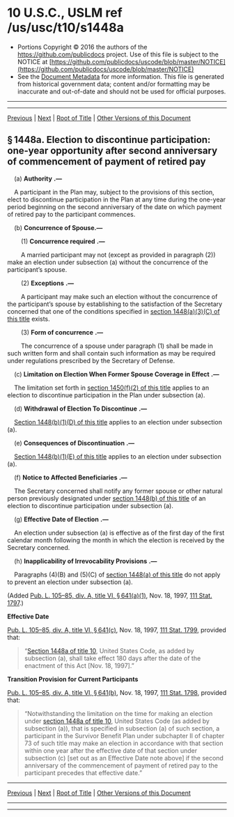 ---
---

# 10 U.S.C., USLM ref /us/usc/t10/s1448a

* Portions Copyright © 2016 the authors of the https://github.com/publicdocs project.
  Use of this file is subject to the NOTICE at [https://github.com/publicdocs/uscode/blob/master/NOTICE](https://github.com/publicdocs/uscode/blob/master/NOTICE)
* See the [Document Metadata](././../../../../../../..//README.md) for more information.
  This file is generated from historical government data; content and/or formatting may be inaccurate and out-of-date and should not be used for official purposes.

----------
----------

[Previous](./../../../../../../..//us/usc/t10/stA/ptII/ch73/schII/m__us_usc_t10_s1448.md) | [Next](./../../../../../../..//us/usc/t10/stA/ptII/ch73/schII/m__us_usc_t10_s1449.md) | [Root of Title](./../../../../../../../) | [Other Versions of this Document](https://publicdocs.github.io/go/links?ns=uslm&ref=%2Fus%2Fusc%2Ft10%2Fs1448a)

## § 1448a. Election to discontinue participation: one-year opportunity after second anniversary of commencement of payment of retired pay

    (a)  __Authority__  __.—__ 

    A participant in the Plan may, subject to the provisions of this section, elect to discontinue participation in the Plan at any time during the one-year period beginning on the second anniversary of the date on which payment of retired pay to the participant commences.

    (b) __Concurrence of Spouse.—__ 

        (1)  __Concurrence required__  __.—__ 

        A married participant may not (except as provided in paragraph (2)) make an election under subsection (a) without the concurrence of the participant’s spouse.

        (2)  __Exceptions__  __.—__ 

        A participant may make such an election without the concurrence of the participant’s spouse by establishing to the satisfaction of the Secretary concerned that one of the conditions specified in [section 1448(a)(3)(C) of this title][/us/usc/t10/s1448/a/3/C] exists.

        (3)  __Form of concurrence__  __.—__ 

        The concurrence of a spouse under paragraph (1) shall be made in such written form and shall contain such information as may be required under regulations prescribed by the Secretary of Defense.

    (c)  __Limitation on Election When Former Spouse Coverage in Effect__  __.—__ 

    The limitation set forth in [section 1450(f)(2) of this title][/us/usc/t10/s1450/f/2] applies to an election to discontinue participation in the Plan under subsection (a).

    (d)  __Withdrawal of Election To Discontinue__  __.—__ 

    [Section 1448(b)(1)(D) of this title][/us/usc/t10/s1448/b/1/D] applies to an election under subsection (a).

    (e)  __Consequences of Discontinuation__  __.—__ 

    [Section 1448(b)(1)(E) of this title][/us/usc/t10/s1448/b/1/E] applies to an election under subsection (a).

    (f)  __Notice to Affected Beneficiaries__  __.—__ 

    The Secretary concerned shall notify any former spouse or other natural person previously designated under [section 1448(b) of this title][/us/usc/t10/s1448/b] of an election to discontinue participation under subsection (a).

    (g)  __Effective Date of Election__  __.—__ 

    An election under subsection (a) is effective as of the first day of the first calendar month following the month in which the election is received by the Secretary concerned.

    (h)  __Inapplicability of Irrevocability Provisions__  __.—__ 

    Paragraphs (4)(B) and (5)(C) of [section 1448(a) of this title][/us/usc/t10/s1448/a] do not apply to prevent an election under subsection (a).

(Added [Pub. L. 105–85, div. A, title VI, § 641(a)(1)][/us/pl/105/85/s641/a/1], Nov. 18, 1997, [111 Stat. 1797][/us/stat/111/1797].)

 __Effective Date__ 

[Pub. L. 105–85, div. A, title VI, § 641(c)][/us/pl/105/85/s641/c], Nov. 18, 1997, [111 Stat. 1799][/us/stat/111/1799], provided that: 

> “[Section 1448a of title 10][/us/usc/t10/s1448a], United States Code, as added by subsection (a), shall take effect 180 days after the date of the enactment of this Act \[Nov. 18, 1997\].”

 __Transition Provision for Current Participants__ 

[Pub. L. 105–85, div. A, title VI, § 641(b)][/us/pl/105/85/s641/b], Nov. 18, 1997, [111 Stat. 1798][/us/stat/111/1798], provided that: 

> “Notwithstanding the limitation on the time for making an election under [section 1448a of title 10][/us/usc/t10/s1448a], United States Code (as added by subsection (a)), that is specified in subsection (a) of such section, a participant in the Survivor Benefit Plan under subchapter II of chapter 73 of such title may make an election in accordance with that section within one year after the effective date of that section under subsection (c) \[set out as an Effective Date note above\] if the second anniversary of the commencement of payment of retired pay to the participant precedes that effective date.”

----------

[Previous](./../../../../../../..//us/usc/t10/stA/ptII/ch73/schII/m__us_usc_t10_s1448.md) | [Next](./../../../../../../..//us/usc/t10/stA/ptII/ch73/schII/m__us_usc_t10_s1449.md) | [Root of Title](./../../../../../../../) | [Other Versions of this Document](https://publicdocs.github.io/go/links?ns=uslm&ref=%2Fus%2Fusc%2Ft10%2Fs1448a)

----------
----------

[/us/usc/t10/s1448/a/3/C]: https://publicdocs.github.io/go/links?ns=uslm&ref=%2Fus%2Fusc%2Ft10%2Fs1448%2Fa%2F3%2FC
[/us/usc/t10/s1450/f/2]: https://publicdocs.github.io/go/links?ns=uslm&ref=%2Fus%2Fusc%2Ft10%2Fs1450%2Ff%2F2
[/us/usc/t10/s1448/b/1/D]: https://publicdocs.github.io/go/links?ns=uslm&ref=%2Fus%2Fusc%2Ft10%2Fs1448%2Fb%2F1%2FD
[/us/usc/t10/s1448/b/1/E]: https://publicdocs.github.io/go/links?ns=uslm&ref=%2Fus%2Fusc%2Ft10%2Fs1448%2Fb%2F1%2FE
[/us/usc/t10/s1448/b]: https://publicdocs.github.io/go/links?ns=uslm&ref=%2Fus%2Fusc%2Ft10%2Fs1448%2Fb
[/us/usc/t10/s1448/a]: https://publicdocs.github.io/go/links?ns=uslm&ref=%2Fus%2Fusc%2Ft10%2Fs1448%2Fa
[/us/pl/105/85/s641/a/1]: https://publicdocs.github.io/go/links?ns=uslm&ref=%2Fus%2Fpl%2F105%2F85%2Fs641%2Fa%2F1
[/us/stat/111/1797]: https://publicdocs.github.io/go/links?ns=uslm&ref=%2Fus%2Fstat%2F111%2F1797
[/us/pl/105/85/s641/c]: https://publicdocs.github.io/go/links?ns=uslm&ref=%2Fus%2Fpl%2F105%2F85%2Fs641%2Fc
[/us/stat/111/1799]: https://publicdocs.github.io/go/links?ns=uslm&ref=%2Fus%2Fstat%2F111%2F1799
[/us/usc/t10/s1448a]: https://publicdocs.github.io/go/links?ns=uslm&ref=%2Fus%2Fusc%2Ft10%2Fs1448a
[/us/pl/105/85/s641/b]: https://publicdocs.github.io/go/links?ns=uslm&ref=%2Fus%2Fpl%2F105%2F85%2Fs641%2Fb
[/us/stat/111/1798]: https://publicdocs.github.io/go/links?ns=uslm&ref=%2Fus%2Fstat%2F111%2F1798
[/us/usc/t10/s1448a]: https://publicdocs.github.io/go/links?ns=uslm&ref=%2Fus%2Fusc%2Ft10%2Fs1448a


